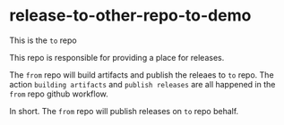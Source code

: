 # release-to-other-repo-to-demo

This is the `to` repo

This repo is responsible for providing a place for releases.

The `from` repo will build artifacts and publish the releaes to `to` repo. The action `building artifacts` and `publish releases` are all happened in the `from` repo github workflow.

In short. The `from` repo will publish releases on `to` repo behalf.
